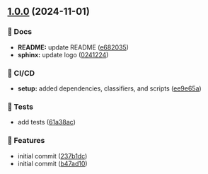 ## [1.0.0](https://gitlab.com/ameliend/audio-reader-osc/compare/...v1.0.0) (2024-11-01)

### 📔 Docs

* **README:** update README ([e682035](https://gitlab.com/ameliend/audio-reader-osc/commit/e682035d83dbf48bf3495d8a86a777f7fb73ee9d))
* **sphinx:** update logo ([0241224](https://gitlab.com/ameliend/audio-reader-osc/commit/02412247f2b5a95bedaf80f2d5507e199c620ce9))

### 🦊 CI/CD

* **setup:** added dependencies, classifiers, and scripts ([ee9e65a](https://gitlab.com/ameliend/audio-reader-osc/commit/ee9e65a0a4a5fea31c99100d59f43766f0558405))

### 🧪 Tests

* add tests ([61a38ac](https://gitlab.com/ameliend/audio-reader-osc/commit/61a38ac0722de4a05fe804830b56556af3dc9db7))

### 🚀 Features

* initial commit ([237b1dc](https://gitlab.com/ameliend/audio-reader-osc/commit/237b1dc75e65359d705e982269139b63bdddf146))
* initial commit ([b47ad10](https://gitlab.com/ameliend/audio-reader-osc/commit/b47ad107c70e958a84e8c97bfce1f01073aaa0a0))
